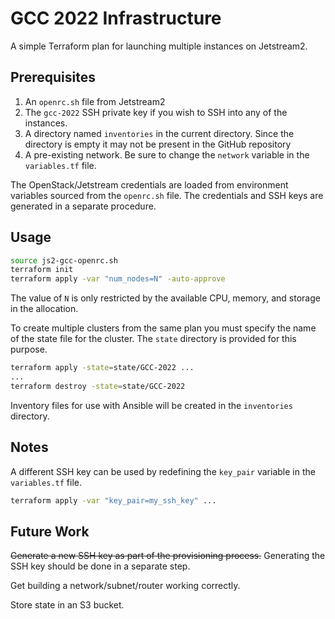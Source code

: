 # GCC 2022 Infrastructure

A simple Terraform plan for launching multiple instances on Jetstream2.

## Prerequisites

1. An `openrc.sh` file from Jetstream2
1. The `gcc-2022` SSH private key if you wish to SSH into any of the instances.
1. A directory named `inventories` in the current directory.  Since the directory is empty it may not be present in the GitHub repository
1. A pre-existing network.  Be sure to change the `network` variable in the `variables.tf` file.

The OpenStack/Jetstream credentials are loaded from environment variables sourced from the `openrc.sh` file.  The credentials and SSH keys are generated in a separate procedure.

## Usage

```bash
source js2-gcc-openrc.sh
terraform init
terraform apply -var "num_nodes=N" -auto-approve
```

The value of `N` is only restricted by the available CPU, memory, and storage in the allocation.

To create multiple clusters from the same plan you must specify the name of the state file for the cluster. The `state` directory is provided for this purpose.

```bash
terraform apply -state=state/GCC-2022 ...
...
terraform destroy -state=state/GCC-2022
```

Inventory files for use with Ansible will be created in the `inventories` directory.

## Notes

A different SSH key can be used by redefining the `key_pair` variable in the `variables.tf` file.

```bash
terraform apply -var "key_pair=my_ssh_key" ...
```

## Future Work

~~Generate a new SSH key as part of the provisioning process.~~ Generating the SSH key should be done in a separate step.

Get building a network/subnet/router working correctly.

Store state in an S3 bucket.
